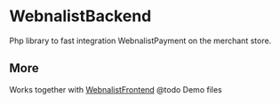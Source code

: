 # WebnalistBackend
Php library to fast integration WebnalistPayment on the merchant store.

## More
Works together with [WebnalistFrontend](https://github.com/webnalist/WebnalistFrontend)
@todo Demo files